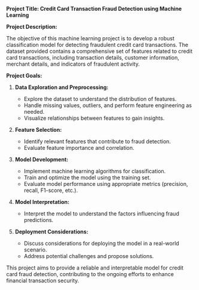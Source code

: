 **Project Title: Credit Card Transaction Fraud Detection using Machine Learning**

**Project Description:**

The objective of this machine learning project is to develop a robust classification model for detecting fraudulent credit card transactions. The dataset provided contains a comprehensive set of features related to credit card transactions, including transaction details, customer information, merchant details, and indicators of fraudulent activity.

**Project Goals:**

1. **Data Exploration and Preprocessing:**
   - Explore the dataset to understand the distribution of features.
   - Handle missing values, outliers, and perform feature engineering as needed.
   - Visualize relationships between features to gain insights.

2. **Feature Selection:**
   - Identify relevant features that contribute to fraud detection.
   - Evaluate feature importance and correlation.

3. **Model Development:**
   - Implement machine learning algorithms for classification.
   - Train and optimize the model using the training set.
   - Evaluate model performance using appropriate metrics (precision, recall, F1-score, etc.).

4. **Model Interpretation:**
   - Interpret the model to understand the factors influencing fraud predictions.

5. **Deployment Considerations:**
   - Discuss considerations for deploying the model in a real-world scenario.
   - Address potential challenges and propose solutions.

This project aims to provide a reliable and interpretable model for credit card fraud detection, contributing to the ongoing efforts to enhance financial transaction security.
